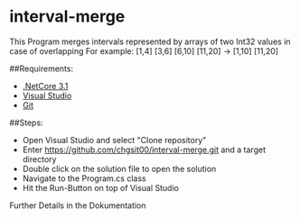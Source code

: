 # interval-merge

This Program merges intervals represented by arrays of two Int32 values in case of overlapping
For example: [1,4] [3,6] [6,10] [11,20] -> [1,10] [11,20] 

##Requirements:

- [.NetCore 3.1](https://dotnet.microsoft.com/en-us/download/dotnet/3.1)
- [Visual Studio](https://visualstudio.microsoft.com/de/downloads/)
- [Git](https://git-scm.com/downloads)

##Steps:

- Open Visual Studio and select "Clone repository"
- Enter https://github.com/chgsit00/interval-merge.git and a target directory
- Double click on the solution file to open the solution
- Navigate to the Program.cs class
- Hit the Run-Button on top of Visual Studio

Further Details in the Dokumentation

